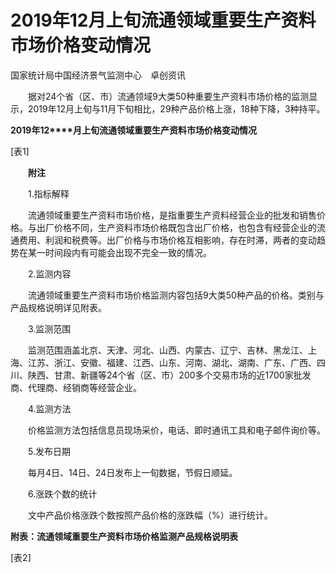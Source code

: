 # 2019年12月上旬流通领域重要生产资料市场价格变动情况

国家统计局中国经济景气监测中心　卓创资讯

　　据对24个省（区、市）流通领域9大类50种重要生产资料市场价格的监测显示，2019年12月上旬与11月下旬相比，29种产品价格上涨，18种下降，3种持平。

**2019****年****12****月上旬流通领域重要生产资料市场价格变动情况**

\[表1\]

　　**附注**

　　1.指标解释

　　流通领域重要生产资料市场价格，是指重要生产资料经营企业的批发和销售价格。与出厂价格不同，生产资料市场价格既包含出厂价格，也包含有经营企业的流通费用、利润和税费等。出厂价格与市场价格互相影响，存在时滞，两者的变动趋势在某一时间段内有可能会出现不完全一致的情况。

　　2.监测内容

　　流通领域重要生产资料市场价格监测内容包括9大类50种产品的价格。类别与产品规格说明详见附表。

　　3.监测范围

　　监测范围涵盖北京、天津、河北、山西、内蒙古、辽宁、吉林、黑龙江、上海、江苏、浙江、安徽、福建、江西、山东、河南、湖北、湖南、广东、广西、四川、陕西、甘肃、新疆等24个省（区、市）200多个交易市场的近1700家批发商、代理商、经销商等经营企业。

　　4.监测方法

　　价格监测方法包括信息员现场采价，电话、即时通讯工具和电子邮件询价等。

　　5.发布日期

　　每月4日、14日、24日发布上一旬数据，节假日顺延。

　　6.涨跌个数的统计

　　文中产品价格涨跌个数按照产品价格的涨跌幅（%）进行统计。

**附表：流通领域重要生产资料市场价格监测产品规格说明表**

\[表2\]